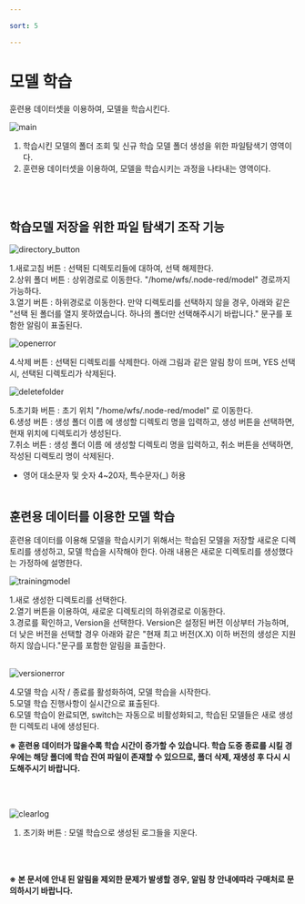 ```yaml
---

sort: 5

---
```




# 모델 학습

훈련용 데이터셋을 이용하여, 모델을 학습시킨다.<br/>

![main](images/6.1.main.png)

1. 학습시킨 모델의 폴더 조회 및 신규 학습 모델 폴더 생성을 위한 파일탐색기 영역이다. 
2. 훈련용 데이터셋을 이용하여, 모델을 학습시키는 과정을 나타내는 영역이다.

<br/><br/>

## 학습모델 저장을 위한 파일 탐색기 조작 기능

![directory_button](images/6.2.directory_button.png)

1.새로고침 버튼 : 선택된 디렉토리들에 대하여, 선택 해제한다.<br/>
2.상위 폴더 버튼 : 상위경로로 이동한다. "/home/wfs/.node-red/model" 경로까지 가능하다.<br/>
3.열기 버튼 : 하위경로로 이동한다. 만약 디렉토리를 선택하지 않을 경우, 아래와 같은 "선택 된 폴더를 열지 못하였습니다. 하나의 폴더만 선택해주시기 바랍니다." 문구를 포함한 알림이 표출된다.<br/>

![openerror](images/6.3.openerror.png)

4.삭제 버튼 : 선택된 디렉토리를 삭제한다. 아래 그림과 같은 알림 창이 뜨며, YES 선택 시, 선택된 디렉토리가 삭제된다.<br/>

![deletefolder](images/6.7.deletefolder.png)

5.초기화 버튼 : 초기 위치 "/home/wfs/.node-red/model" 로 이동한다.<br/>
6.생성 버튼 : 생성 폴더 이름 에 생성할 디렉토리 명을 입력하고, 생성 버튼을 선택하면, 현재 위치에 디렉토리가 생성된다.<br/>
7.취소 버튼 : 생성 폴더 이름 에 생성할 디렉토리 명을 입력하고, 취소 버튼을 선택하면, 작성된 디렉토리 명이 삭제된다.<br/>
   * 영어 대소문자 및 숫자 4~20자, 특수문자(_) 허용
<br/><br/>

## 훈련용 데이터를 이용한 모델 학습

훈련용 데이터를 이용해 모델을 학습시키기 위해서는 학습된 모델을 저장할 새로운 디렉토리를 생성하고, 모델 학습을 시작해야 한다. 아래 내용은 새로운 디렉토리를 생성했다는 가정하에 설명한다.<br/>

![trainingmodel](images/6.5.trainingmodel.png)

1.새로 생성한 디렉토리를 선택한다.<br/>
2.열기 버튼을 이용하여, 새로운 디렉토리의 하위경로로 이동한다.<br/> 
3.경로를 확인하고, Version을 선택한다. Version은 설정된 버전 이상부터 가능하며, 더 낮은 버전을 선택할 경우 아래와 같은 "현재 최고 버전(X.X) 이하 버전의 생성은 지원하지 않습니다."문구를 포함한 알림을 표출한다.<br/><br/>

![versionerror](images/6.4.versionerror.png)

4.모델 학습 시작 / 종료를 활성화하여, 모델 학습을 시작한다.<br/> 
5.모델 학습 진행사항이 실시간으로 표출된다. <br/>
6.모델 학습이 완료되면, switch는 자동으로 비활성화되고, 학습된 모델들은 새로 생성한 디렉토리 내에 생성된다.<br/>

**※ 훈련용 데이터가 많을수록 학습 시간이 증가할 수 있습니다. 학습 도중 종료를 시킬 경우에는 해당 폴더에 학습 잔여 파일이 존재할 수 있으므로, 폴더 삭제, 재생성 후 다시 시도해주시기 바랍니다.**

<br/><br/>

![clearlog](images/6.6.clearlog.png)
1. 초기화 버튼 : 모델 학습으로 생성된 로그들을 지운다.

<br/><br/>

**※ 본 문서에 안내 된 알림을 제외한 문제가 발생할 경우, 알림 창 안내에따라 구매처로 문의하시기 바랍니다.**